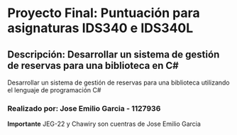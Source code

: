 # Proyecto Final: Puntuación para asignaturas IDS340 e IDS340L

## Descripción: Desarrollar un sistema de gestión de reservas para una biblioteca en C#

Desarrollar un sistema de gestión de reservas para una biblioteca utilizando el lenguaje de programación C#

### Realizado por: Jose Emilio Garcia - 1127936
**Importante** JEG-22 y Chawiry son cuentras de Jose Emilio Garcia
